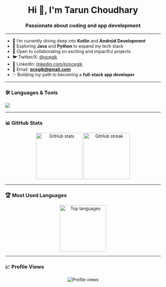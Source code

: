 <h1 align="center">Hi 👋, I'm Tarun Choudhary</h1>
<h3 align="center">Passionate about coding and app development</h3>

---

- 🔭 I’m currently diving deep into **Kotlin** and **Android Development**
- 🌱 Exploring **Java** and **Python** to expand my tech stack
- 🤝 Open to collaborating on exciting and impactful projects
- 🐦 Twitter/X: [@ocegik](https://twitter.com/ocegik)
- 💼 LinkedIn: [linkedin.com/in/ocegik](https://www.linkedin.com/in/ocegik)
- 📧 Email: **ocegik@gmail.com**
- ✨ Building my path to becoming a **full-stack app developer**

---

### 🛠 Languages & Tools
<p align="left">
  <img src="https://skillicons.dev/icons?i=kotlin,java,python,androidstudio,git" />
</p>

---

### 📊 GitHub Stats
<p align="center">
  <img src="https://github-readme-stats.vercel.app/api?username=ocegik&show_icons=true&theme=radical" alt="GitHub stats" height="150"/>
  <img src="https://github-readme-streak-stats.herokuapp.com/?user=ocegik&theme=radical" alt="GitHub streak" height="150"/>
</p>

---

### 🏆 Most Used Languages
<p align="center">
  <img src="https://github-readme-stats.vercel.app/api/top-langs/?username=ocegik&layout=compact&theme=radical" alt="Top languages" height="150"/>
</p>

---

### 📈 Profile Views
<p align="center">
  <img src="https://komarev.com/ghpvc/?username=ocegik&label=Profile%20views&color=0e75b6&style=flat" alt="Profile views"/>
</p>




<!---
ocegik/ocegik is a ✨ special ✨ repository because its `README.md` (this file) appears on your GitHub profile.
You can click the Preview link to take a look at your changes.
--->
